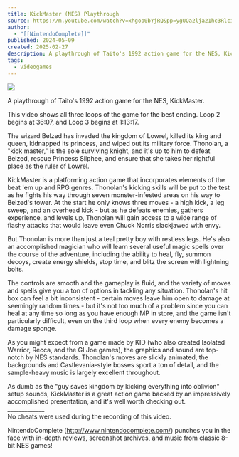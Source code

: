 ```yaml
---
title: KickMaster (NES) Playthrough
source: https://m.youtube.com/watch?v=xhgop0bYjRQ&pp=ygUOa2lja21hc3RlciBuZXM%3D#bottom-sheet
author:
  - "[[NintendoComplete]]"
published: 2024-05-09
created: 2025-02-27
description: A playthrough of Taito's 1992 action game for the NES, KickMaster.This video shows all three loops of the game for the best ending. Loop 2 begins at 36:07, and Loop 3 begins at 1:13:17.The wizard
tags:
  - videogames
---
```

![](https://www.youtube.com/watch?v=xhgop0bYjRQ)  

A playthrough of Taito's 1992 action game for the NES, KickMaster.  
  
This video shows all three loops of the game for the best ending. Loop 2 begins at 36:07, and Loop 3 begins at 1:13:17.  
  
The wizard Belzed has invaded the kingdom of Lowrel, killed its king and queen, kidnapped its princess, and wiped out its military force. Thonolan, a "kick master," is the sole surviving knight, and it's up to him to defeat Belzed, rescue Princess Silphee, and ensure that she takes her rightful place as the ruler of Lowrel.  
  
KickMaster is a platforming action game that incorporates elements of the beat 'em up and RPG genres. Thonolan's kicking skills will be put to the test as he fights his way through seven monster-infested areas on his way to Belzed's tower. At the start he only knows three moves - a high kick, a leg sweep, and an overhead kick - but as he defeats enemies, gathers experience, and levels up, Thonolan will gain access to a wide range of flashy attacks that would leave even Chuck Norris slackjawed with envy.  
  
But Thonolan is more than just a teal pretty boy with restless legs. He's also an accomplished magician who will learn several useful magic spells over the course of the adventure, including the ability to heal, fly, summon decoys, create energy shields, stop time, and blitz the screen with lightning bolts.  
  
The controls are smooth and the gameplay is fluid, and the variety of moves and spells give you a ton of options in tackling any situation. Thonolan's hit box can feel a bit inconsistent - certain moves leave him open to damage at seemingly random times - but it's not too much of a problem since you can heal at any time so long as you have enough MP in store, and the game isn't particularly difficult, even on the third loop when every enemy becomes a damage sponge.  
  
As you might expect from a game made by KID (who also created Isolated Warrior, Recca, and the GI Joe games), the graphics and sound are top-notch by NES standards. Thonolan's moves are slickly animated, the backgrounds and Castlevania-style bosses sport a ton of detail, and the sample-heavy music is largely excellent throughout.  
  
As dumb as the "guy saves kingdom by kicking everything into oblivion" setup sounds, KickMaster is a great action game backed by an impressively accomplished presentation, and it's well worth checking out.  
\_\_\_\_\_\_\_\_\_\_\_\_\_  
No cheats were used during the recording of this video.  
  
NintendoComplete (http://www.nintendocomplete.com/) punches you in the face with in-depth reviews, screenshot archives, and music from classic 8-bit NES games!
